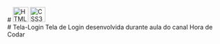 <div>
# <img src="https://logonoid.com/images/thumbs/html5-logo.png" width=35  alt="HTML5 Logo" /> 
  <img src="https://logonoid.com/images/thumbs/css3-logo.png" width=35  alt="CSS3 Logo" /> 
  </div>
# Tela-Login
Tela de Login desenvolvida durante aula do canal Hora de Codar
